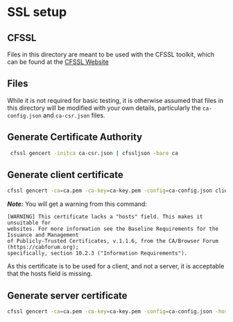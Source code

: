 # SSL setup

## CFSSL

Files in this directory are meant to be used with the CFSSL toolkit, which can be found at the [CFSSL Website](https://cfssl.org/)

## Files

While it is not required for basic testing, it is otherwise assumed that files in this directory will be modified with your own details, particularly the `ca-config.json` and `ca-csr.json` files.

## Generate Certificate Authority

```sh
 cfssl gencert -initca ca-csr.json | cfssljson -bare ca
```

## Generate client certificate

```sh
cfssl gencert -ca=ca.pem -ca-key=ca-key.pem -config=ca-config.json client-csr.json | cfssljson -bare client
```
**_Note:_** You will get a warning from this command:

```
[WARNING] This certificate lacks a "hosts" field. This makes it unsuitable for
websites. For more information see the Baseline Requirements for the Issuance and Management
of Publicly-Trusted Certificates, v.1.1.6, from the CA/Browser Forum (https://cabforum.org);
specifically, section 10.2.3 ("Information Requirements").
```

As this certificate is to be used for a client, and not a server, it is acceptable that the hosts field is missing.

## Generate server certificate

```sh
cfssl gencert -ca=ca.pem -ca-key=ca-key.pem -config=ca-config.json -hostname=<your server hostname> server-csr.json | cfssljson -bare server
```
